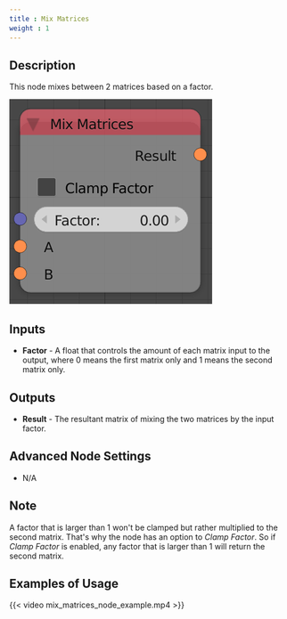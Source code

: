 ```yaml
---
title : Mix Matrices
weight : 1
---
```


## Description

This node mixes between 2 matrices based on a factor.

![image](mix_matrices_node.png)

## Inputs

  - **Factor** - A float that controls the amount of each matrix input
    to the output, where 0 means the first matrix only and 1 means the
    second matrix only.

## Outputs

  - **Result** - The resultant matrix of mixing the two matrices by the
    input factor.

## Advanced Node Settings

  - N/A

## Note

A factor that is larger than 1 won't be clamped but rather multiplied to
the second matrix. That's why the node has an option to *Clamp Factor*.
So if *Clamp Factor* is enabled, any factor that is larger than 1 will
return the second matrix.

## Examples of Usage

{{< video mix_matrices_node_example.mp4 >}}
